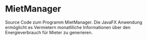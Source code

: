 # MietManager

Source Code zum Programm MietManager. Die JavaFX Anwendung ermöglicht es Vermietern monatliliche Informationen über den Energieverbrauch für Mieter zu generieren.
